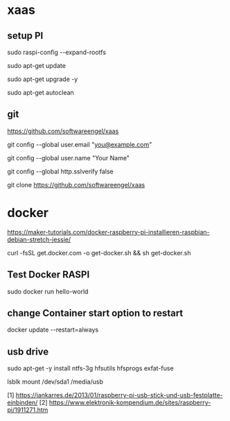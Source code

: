 # xaas

## setup PI 

  sudo raspi-config --expand-rootfs
  
  sudo apt-get update
  
  sudo apt-get upgrade -y
  
  sudo apt-get autoclean

## git

  https://github.com/softwareengel/xaas

  git config --global user.email "you@example.com"
  
  git config --global user.name "Your Name"

  git config --global http.sslverify false

  git clone https://github.com/softwareengel/xaas

# docker 

https://maker-tutorials.com/docker-raspberry-pi-installieren-raspbian-debian-stretch-jessie/

  curl -fsSL get.docker.com -o get-docker.sh && sh get-docker.sh

## Test Docker RASPI

  sudo docker run hello-world

## change Container start option to restart 

docker update --restart=always <container>

##  usb drive 
sudo apt-get -y install ntfs-3g hfsutils hfsprogs exfat-fuse

  lsblk
  mount /dev/sda1 /media/usb

[1] https://jankarres.de/2013/01/raspberry-pi-usb-stick-und-usb-festplatte-einbinden/
[2] https://www.elektronik-kompendium.de/sites/raspberry-pi/1911271.htm
